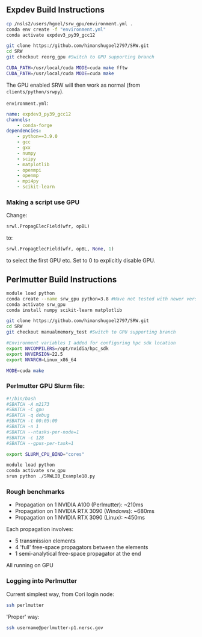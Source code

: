 ## Expdev Build Instructions

```bash
cp /nsls2/users/hgoel/srw_gpu/environment.yml .
conda env create -f "environment.yml"
conda activate expdev3_py39_gcc12

git clone https://github.com/himanshugoel2797/SRW.git
cd SRW
git checkout reorg_gpu #Switch to GPU supporting branch

CUDA_PATH=/usr/local/cuda MODE=cuda make fftw
CUDA_PATH=/usr/local/cuda MODE=cuda make
```

The GPU enabled SRW will then work as normal (from `clients/python/srwpy`).

`environment.yml`:

```yml
name: expdev3_py39_gcc12
channels:
    - conda-forge
dependencies:
    - python==3.9.0
    - gcc
    - gxx
    - numpy
    - scipy
    - matplotlib
    - openmpi
    - openmp
    - mpi4py
    - scikit-learn
```

### Making a script use GPU

Change:

```py
srwl.PropagElecField(wfr, opBL)
```

to:

```py
srwl.PropagElecField(wfr, opBL, None, 1)
```

to select the first GPU etc. Set to 0 to explicitly disable GPU.

## Perlmutter Build Instructions

```bash
module load python
conda create --name srw_gpu python=3.8 #Have not tested with newer versions of Python, although should work
conda activate srw_gpu
conda install numpy scikit-learn matplotlib

git clone https://github.com/himanshugoel2797/SRW.git
cd SRW
git checkout manualmemory_test #Switch to GPU supporting branch

#Environment variables I added for configuring hpc sdk location
export NVCOMPILERS=/opt/nvidia/hpc_sdk
export NVVERSION=22.5
export NVARCH=Linux_x86_64

MODE=cuda make
```

### Perlmutter GPU Slurm file:

```bash
#!/bin/bash
#SBATCH -A m2173
#SBATCH -C gpu
#SBATCH -q debug
#SBATCH -t 00:05:00
#SBATCH -n 1
#SBATCH --ntasks-per-node=1
#SBATCH -c 128
#SBATCH --gpus-per-task=1

export SLURM_CPU_BIND="cores"

module load python
conda activate srw_gpu
srun python ./SRWLIB_Example18.py
```

### Rough benchmarks

- Propagation on 1 NVIDIA A100 (Perlmutter): ~210ms
- Propagation on 1 NVIDIA RTX 3090 (Windows): ~680ms
- Propagation on 1 NVIDIA RTX 3090 (Linux): ~450ms

Each propagation involves:

- 5 transmission elements
- 4 'full' free-space propagators between the elements
- 1 semi-analytical free-space propagator at the end

All running on GPU

### Logging into Perlmutter

Current simplest way, from Cori login node:

```bash
ssh perlmutter
```

'Proper' way:

```bash
ssh username@perlmutter-p1.nersc.gov
```
